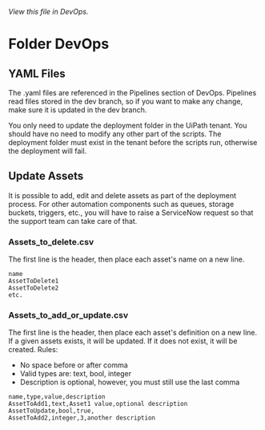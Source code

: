 _View this file in DevOps._


# Folder DevOps

## YAML Files
The .yaml files are referenced in the Pipelines section of DevOps. Pipelines read files stored in the dev branch, so if you want to make any change, make sure it is updated in the dev branch.

You only need to update the deployment folder in the UiPath tenant. You should have no need to modify any other part of the scripts. The deployment folder must exist in the tenant before the scripts run, otherwise the deployment will fail.

## Update Assets
It is possible to add, edit and delete assets as part of the deployment process. For other automation components such as queues, storage buckets, triggers, etc., you will have to raise a ServiceNow request so that the support team can take care of that.

### Assets_to_delete.csv
The first line is the header, then place each asset's name on a new line.

```
name
AssetToDelete1
AssetToDelete2
etc.
```

### Assets_to_add_or_update.csv
The first line is the header, then place each asset's definition on a new line. If a given assets exists, it will be updated. If it does not exist, it will be created.
Rules:

 - No space before or after comma
 - Valid types are: text, bool, integer
 - Description is optional, however, you must still use the last comma
```
name,type,value,description
AssetToAdd1,text,Asset1 value,optional description
AssetToUpdate,bool,true,
AssetToAdd2,integer,3,another description
```

    
